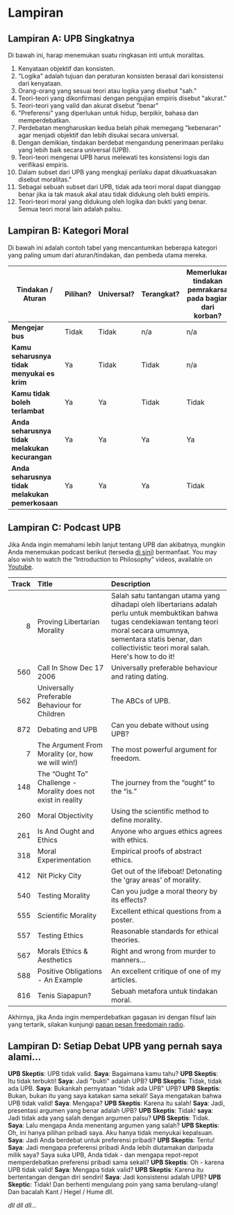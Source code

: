 # Lampiran

## Lampiran A: UPB Singkatnya

Di bawah ini, harap menemukan suatu ringkasan inti untuk moralitas.

1. Kenyataan objektif dan konsisten.
2. "Logika" adalah tujuan dan peraturan konsisten berasal dari konsistensi dari kenyataan.
3. Orang-orang yang sesuai teori atau logika yang disebut "sah."
4. Teori-teori yang dikonfirmasi dengan pengujian empiris disebut "akurat."
5. Teori-teori yang valid dan akurat disebut "benar"
6. "Preferensi" yang diperlukan untuk hidup, berpikir, bahasa dan memperdebatkan.
7. Perdebatan mengharuskan kedua belah pihak memegang "kebenaran" agar menjadi objektif dan lebih disukai secara universal.
8. Dengan demikian, tindakan berdebat mengandung penerimaan perilaku yang lebih baik secara universal (UPB).
9. Teori-teori mengenai UPB harus melewati tes konsistensi logis dan verifikasi empiris.
10. Dalam subset dari UPB yang mengkaji perilaku dapat dikuatkuasakan disebut moralitas."
11. Sebagai sebuah subset dari UPB, tidak ada teori moral dapat dianggap benar jika ia tak masuk akal atau tidak didukung oleh bukti empiris.
12. Teori-teori moral yang didukung oleh logika dan bukti yang benar. Semua teori moral lain adalah palsu.

## Lampiran B: Kategori Moral

Di bawah ini adalah contoh tabel yang mencantumkan beberapa kategori yang paling umum dari aturan/tindakan, dan pembeda utama mereka.

| Tindakan / Aturan                               | Pilihan? | Universal? | Terangkat? | Memerlukan tindakan pemrakarsa pada bagian dari korban? | Dapatkah pelanggar dihindari? | Kategori Moral           |
| ----------------------------------------------- | -------- | ---------- | ---------- | ------------------------------------------------------- | ----------------------------- | ------------------------ |
| **Mengejar bus**                                | Tidak    | Tidak      | n/a        | n/a                                                     | n/a                           | Netral                   |
| **Kamu seharusnya tidak menyukai es krim**      | Ya       | Tidak      | Tidak      | n/a                                                     | n/a                           | Netral (pilihan pribadi) |
| **Kamu tidak boleh terlambat**                  | Ya       | Ya         | Tidak      | Tidak                                                   | Ya                            | APA                      |
| **Anda seharusnya tidak melakukan kecurangan**  | Ya       | Ya         | Ya         | Ya                                                      | Ya                            | Baik                     |
| **Anda seharusnya tidak melakukan pemerkosaan** | Ya       | Ya         | Ya         | Tidak                                                   | Tidak                         | Baik                     |

## Lampiran C: Podcast UPB

Jika Anda ingin memahami lebih lanjut tentang UPB dan akibatnya, mungkin Anda menemukan podcast berikut (tersedia [di sini](www.freedomainradio.com)) bermanfaat. You may also wish to watch the “Introduction to Philosophy” videos, available on [Youtube](www.youtube.com/freedomainradio).

| Track | Title                                                         | Description                                                                                                                                                                                                                              |
| -----:|:------------------------------------------------------------- |:---------------------------------------------------------------------------------------------------------------------------------------------------------------------------------------------------------------------------------------- |
|     8 | Proving Libertarian Morality                                  | Salah satu tantangan utama yang dihadapi oleh libertarians adalah perlu untuk membuktikan bahwa tugas cendekiawan tentang teori moral secara umumnya, sementara statis benar, dan collectivistic teori moral salah. Here's how to do it! |
|   560 | Call In Show Dec 17 2006                                      | Universally preferable behaviour and rating dating.                                                                                                                                                                                      |
|   562 | Universally Preferable Behaviour for Children                 | The ABCs of UPB.                                                                                                                                                                                                                         |
|   872 | Debating and UPB                                              | Can you debate without using UPB?                                                                                                                                                                                                        |
|     7 | The Argument From Morality (or, how we will win!)             | The most powerful argument for freedom.                                                                                                                                                                                                  |
|   148 | The “Ought To” Challenge - Morality does not exist in reality | The journey from the “ought” to the “is.”                                                                                                                                                                                                |
|   260 | Moral Objectivity                                             | Using the scientific method to define morality.                                                                                                                                                                                          |
|   261 | Is And Ought and Ethics                                       | Anyone who argues ethics agrees with ethics.                                                                                                                                                                                             |
|   318 | Moral Experimentation                                         | Empirical proofs of abstract ethics.                                                                                                                                                                                                     |
|   412 | Nit Picky City                                                | Get out of the lifeboat! Detonating the 'gray areas' of morality.                                                                                                                                                                        |
|   540 | Testing Morality                                              | Can you judge a moral theory by its effects?                                                                                                                                                                                             |
|   555 | Scientific Morality                                           | Excellent ethical questions from a poster.                                                                                                                                                                                               |
|   557 | Testing Ethics                                                | Reasonable standards for ethical theories.                                                                                                                                                                                               |
|   567 | Morals Ethics & Aesthetics                                    | Right and wrong from murder to manners...                                                                                                                                                                                                |
|   588 | Positive Obligations - An Example                             | An excellent critique of one of my articles.                                                                                                                                                                                             |
|   816 | Tenis Siapapun?                                               | Sebuah metafora untuk tindakan moral.                                                                                                                                                                                                    |

Akhirnya, jika Anda ingin memperdebatkan gagasan ini dengan filsuf lain yang tertarik, silakan kunjungi [papan pesan freedomain radio](www.freedomainradio.com/board).

## Lampiran D: Setiap Debat UPB yang pernah saya alami...

**UPB Skeptis**: UPB tidak valid. **Saya**: Bagaimana kamu tahu? **UPB Skeptis**: Itu tidak terbukti! **Saya**: Jadi "bukti" adalah UPB? **UPB Skeptis**: Tidak, tidak ada UPB. **Saya**: Bukankah pernyataan "tidak ada UPB" UPB? **UPB Skeptis**: Bukan, bukan itu yang saya katakan sama sekali! Saya mengatakan bahwa UPB tidak valid! **Saya**: Mengapa? **UPB Skeptis**: Karena itu salah! **Saya**: Jadi, presentasi argumen yang benar adalah UPB? **UPB Skeptis**: Tidak! **saya**: Jadi tidak ada yang salah dengan argumen palsu? **UPB Skeptis**: Tidak. **Saya**: Lalu mengapa Anda menentang argumen yang salah? **UPB Skeptis**: Oh, ini hanya pilihan pribadi saya. Aku hanya tidak menyukai kepalsuan. **Saya**: Jadi Anda berdebat untuk preferensi pribadi? **UPB Skeptis**: Tentu! **Saya**: Jadi mengapa preferensi pribadi Anda lebih diutamakan daripada milik saya? Saya suka UPB, Anda tidak - dan mengapa repot-repot memperdebatkan preferensi pribadi sama sekali? **UPB Skeptis**: Oh - karena UPB tidak valid! **Saya**: Mengapa tidak valid? **UPB Skeptis**: Karena itu bertentangan dengan diri sendiri! **Saya**: Jadi konsistensi adalah UPB? **UPB Skeptic**: Tidak! Dan berhenti mengulang poin yang sama berulang-ulang! Dan bacalah Kant / Hegel / Hume dll.

*dll dll dll...*